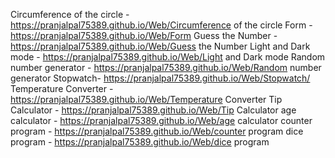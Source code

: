 Circumference of the circle - https://pranjalpal75389.github.io/Web/Circumference of the circle
Form - https://pranjalpal75389.github.io/Web/Form
Guess the Number - https://pranjalpal75389.github.io/Web/Guess the Number
Light and Dark mode - https://pranjalpal75389.github.io/Web/Light and Dark mode
Random number generator - https://pranjalpal75389.github.io/Web/Random number generator
Stopwatch- https://pranjalpal75389.github.io/Web/Stopwatch/
Temperature Converter - https://pranjalpal75389.github.io/Web/Temperature Converter
Tip Calculator - https://pranjalpal75389.github.io/Web/Tip Calculator
age calculator - https://pranjalpal75389.github.io/Web/age calculator
counter program - https://pranjalpal75389.github.io/Web/counter program
dice program - https://pranjalpal75389.github.io/Web/dice program
